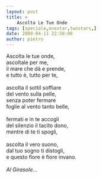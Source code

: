```yaml
---
layout: post
title: >
    Ascolta Le Tue Onde
tags: [speciale,onestar,twostars,]
date: 2009-04-11 22:50:00
author: pietro
---
```

Ascolta le tue onde,<br/>ascoltale per me,<br/>il mare che dà e prende,<br/>e tutto è, tutto per te,<br/><br/>ascolta il sottil soffiare<br/>del vento sulla pelle,<br/>senza poter fermare<br/>foglie al vento tanto belle,<br/><br/>fermati e in te accogli<br/>del silenzio il tacito dono,<br/>mentre di te ti spogli,<br/><br/>ascolta il vero suono,<br/>dal tuo sogno ti distogli,<br/>e questo fiore è fiore invano.<br/><br/><span style="font-style: italic">Al Girasole...</span>
